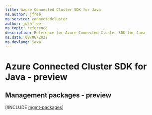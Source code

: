 ```yaml
---
title: Azure Connected Cluster SDK for Java
ms.author: jfree
ms.service: connectedcluster
author: joshfree
ms.topic: reference
description: Reference for Azure Connected Cluster SDK for Java
ms.data: 08/06/2022
ms.devlang: java
---
```

# Azure Connected Cluster SDK for Java - preview

## Management packages - preview
[!INCLUDE [mgmt-packages](connected-cluster-mgmt-index.md)]